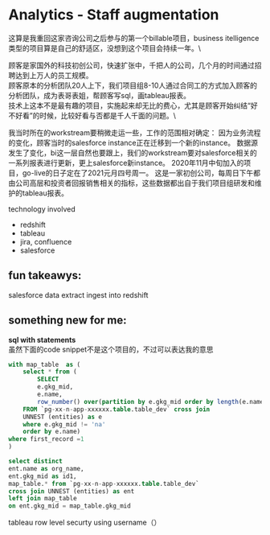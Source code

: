 # Analytics - Staff augmentation
这算是我重回这家咨询公司之后参与的第一个billable项目，business itelligence类型的项目算是自己的舒适区，没想到这个项目会持续一年。\

顾客是家国外的科技初创公司，快速扩张中，千把人的公司，几个月的时间通过招聘达到上万人的员工规模。\
顾客原本的分析团队20人上下，我们项目组8-10人通过合同工的方式加入顾客的分析团队，成为表哥表姐，帮顾客写sql，画tableau报表。\
技术上这本不是最有趣的项目，实施起来却无比的费心，尤其是顾客开始纠结“好不好看”的时候，比较好看与否都是千人千面的问题。\

我当时所在的workstream要稍微走运一些，工作的范围相对确定：
因为业务流程的变化，顾客当时的salesforce instance正在迁移到一个新的instance。
数据源发生了变化，bi这一层自然也要跟上，我们的workstream要对salesforce相关的一系列报表进行更新，更上salesforce新instance。
2020年11月中旬加入的项目，go-live的日子定在了2021元月四号周一。
这是一家初创公司，每周日下午都由公司高层和投资者回报销售相关的指标，这些数据都出自于我们项目组研发和维护的tableau报表。

technology involved
- redshift
- tableau
- jira, confluence
- salesforce



## fun takeawys:
salesforce data extract 
ingest into redshift

## something new for me:
**sql with statements**\
虽然下面的code snippet不是这个项目的，不过可以表达我的意思

```sql
with map_table  as (
    select * from (
        SELECT 
        e.gkg_mid, 
        e.name, 
        row_number() over(partition by e.gkg_mid order by length(e.name) desc) as first_record
    FROM `pg-xx-n-app-xxxxxx.table.table_dev` cross join
    UNNEST (entities) as e
    where e.gkg_mid != 'na'  
    order by e.name) 
where first_record =1 
)

select distinct 
ent.name as org_name, 
ent.gkg_mid as id1, 
map_table.* from `pg-xx-n-app-xxxxxx.table.table_dev` 
cross join UNNEST (entities) as ent
left join map_table 
on ent.gkg_mid = map_table.gkg_mid
```

tableau row level securty using username（）


